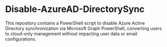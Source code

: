 # Disable-AzureAD-DirectorySync
This repository contains a PowerShell script to disable Azure Active Directory synchronization via Microsoft Graph PowerShell, converting users to cloud-only management without impacting user data or email configurations.
